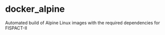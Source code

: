 # docker_alpine
Automated build of Alpine Linux images with the required dependencies for FISPACT-II 
